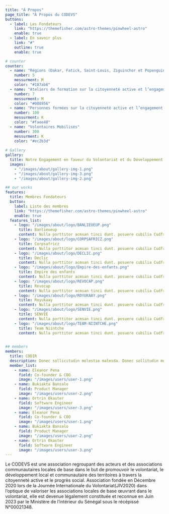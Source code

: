 ```yaml
---
title: "À Propos"
page_title: "À Propos du CODEVS"
buttons:
  - label: Les Fondateurs
    link: "https://themefisher.com/astro-themes/pinwheel-astro"
    enable: true
  - label: En savoir plus
    link: "#"
    outline: true
    enable: true

# counter
counter:
  - name: "Régions (Dakar, Fatick, Saint-Louis, Ziguinchor et Popenguine)"
    number: 5
    messurment: M
    color: "#187ab6"
  - name: "Ateliers de formation sur la citoyenneté active et l’engagement communautaire"
    number: 7
    messurment: M
    color: "#008956"
  - name: "Personnes formées sur la citoyenneté active et l’engagement communautaire"
    number: 100
    messurment: K
    color: "#faee48"
  - name: "Volontaires Mobilisés"
    number: 300
    messurment: K
    color: "#ec2b3d"
    
# Gallery
gallery:
  title: Notre Engagement en faveur du Volontariat et du Développement Local
  images:
    - "/images/about/gallery-img-1.png"
    - "/images/about/gallery-img-3.png"
    - "/images/about/gallery-img-2.png"

## our works
features:
  title: Membres Fondateurs
  button:
    label: Liste des membres
    link: "https://themefisher.com/astro-themes/pinwheel-astro"
    enable: true
  features_list:
    - logo: "/images/about/logo/BANLIEUEUP.png"
      title: Banlieueup
      content: Nulla porttitor acmsan tinci dunt. posuere cubilia Cudfrae Donec velit neque, autor sit amet aliuam vel
    - logo: "/images/about/logo/CORPSAFRICZ.png"
      title: Corpsafricz
      content: Nulla porttitor acmsan tinci dunt. posuere cubilia Cudfrae Donec velit neque, autor sit amet aliuam vel
    - logo: "/images/about/logo/DECLIC.png"
      title: Declic
      content: Nulla porttitor acmsan tinci dunt. posuere cubilia Cudfrae Donec velit neque, autor sit amet aliuam vel
    - logo: "/images/about/logo/Empire-des-enfants.png"
      title: Empire des enfants
      content: Nulla porttitor acmsan tinci dunt. posuere cubilia Cudfrae Donec velit neque, autor sit amet aliuam vel
    - logo: "/images/about/logo/REVOCAP.png"
      title: Revocap
      content: Nulla porttitor acmsan tinci dunt. posuere cubilia Cudfrae Donec velit neque, autor sit amet aliuam vel
    - logo: "/images/about/logo/ROYUKAAY.png"
      title: Royukaay
      content: Nulla porttitor acmsan tinci dunt. posuere cubilia Cudfrae Donec velit neque, autor sit amet aliuam vel
    - logo: "/images/about/logo/SENVIE.png"
      title: SENVIE
      content: Nulla porttitor acmsan tinci dunt. posuere cubilia Cudfrae Donec velit neque, autor sit amet aliuam vel
    - logo: "/images/about/logo/TEAM-NIINTCHE.png"
      title: Team Niintche
      content: Nulla porttitor acmsan tinci dunt. posuere cubilia Cudfrae Donec velit neque, autor sit amet aliuam vel
    

## members
members:
  title: CODIR
  description: Donec sollicitudin molestie malesda. Donec sollitudin mol estie ultricies ligula sed magna dictum
  member_list:
    - name: Eleanor Pena
      field: Co-founder & COO
      image: "/images/users/user-1.png"
    - name: Bukiakta Bansalo
      field: Product Manager
      image: "/images/users/user-2.png"
    - name: Ortrin Okaster
      field: Software Engineer
      image: "/images/users/user-3.png"
    - name: Eleanor Pena
      field: Co-founder & COO
      image: "/images/users/user-1.png"
    - name: Bukiakta Bansalo
      field: Product Manager
      image: "/images/users/user-2.png"
    - name: Ortrin Okaster
      field: Software Engineer
      image: "/images/users/user-3.png"
---
```

Le CODEVS est une association regroupant des acteurs et des associations
communautaires locales de base dans le but de promouvoir le volontariat, le
développement local et communautaire des territoires à travers la citoyenneté
active et le progrès social. Association fondée en Décembre 2020 lors de la
Journée Internationale du Volontariat(JIV2020) dans l’optique de valoriser les
associations locales de base œuvrant dans le volontariat, elle est devenue
légalement constituée et reconnue en Juin 2023 par le Ministère de l’intérieur
du Sénégal sous le récépissé N°00021348.
